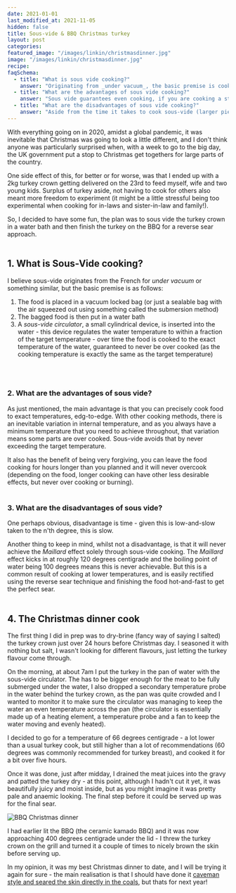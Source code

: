 ```yaml
---
date: 2021-01-01
last_modified_at: 2021-11-05
hidden: false
title: Sous-vide & BBQ Christmas turkey
layout: post
categories:
featured_image: "/images/linkin/christmasdinner.jpg"
image: "/images/linkin/christmasdinner.jpg"
recipe:
faqSchema:
  - title: "What is sous vide cooking?"
    answer: "Originating from _under vacuum_, the basic premise is cooking the ingredients in a vacuum packed bag in a precisely controlled water bath. By controlling the temperature to within a degree of the target temperature we can guarantee exact and even cooking throughout."
  - title: "What are the advantages of sous vide cooking?"
    answer: "Sous vide guarantees even cooking, if you are cooking a steak you can have edge-to-edge perfectly cooked steak. It also makes it impossible to overcook your food as the cooking temperature is the same as the target temperature."
  - title: "What are the disadvantages of sous vide cooking?"
    answer: "Aside from the time it takes to cook sous-vide (larger pieces of meat can be hours, and even a steak can take close to an hour), it isn't possible to achieve the _Maillard_ effect with sous vide alone, so won't achieve beautifully browned crusts on your food"
---
```


With everything going on in 2020, amidst a global pandemic, it was inevitable that Christmas was going to look a little different, and I don't think anyone was particularly surprised when, with a week to go to the big day, the UK government put a stop to Christmas get togethers for large parts of the country.

One side effect of this, for better or for worse, was that I ended up with a 2kg turkey crown getting delivered on the 23rd to feed myself, wife and two young kids. Surplus of turkey aside, not having to cook for others also meant more freedom to experiment (it might be a little stressful being too experimental when cooking for in-laws and sister-in-law and family!).

So, I decided to have some fun, the plan was to sous vide the turkey crown in a water bath and then finish the turkey on the BBQ for a reverse sear approach.
<br>
<br>

## 1. What is Sous-Vide cooking?
I believe sous-vide originates from the French for _under vacuum_ or something similar, but the basic premise is as follows:
1. The food is placed in a vacuum locked bag (or just a sealable bag with the air squeezed out using something called the submersion method)
2. The bagged food is then put in a water bath
3. A _sous-vide circulator_, a small cylindrical device, is inserted into the water - this device regulates the water temperature to within a fraction of the target temperature - over time the food is cooked to the exact temperature of the water, guaranteed to never be over cooked (as the cooking temperature is exactly the same as the target temperature)
<br>
<br>

### 2. What are the advantages of sous vide?
As just mentioned, the main advantage is that you can precisely cook food to exact temperatures, edg-to-edge. With other cooking methods, there is an inevitable variation in internal temperature, and as you always have a minimum temperature that you need to achieve throughout, that variation means some parts are over cooked.  Sous-vide avoids that by never exceeding the target temperature.

It also has the benefit of being very forgiving, you can leave the food cooking for hours longer than you planned and it will never overcook (depending on the food, longer cooking can have other less desirable effects, but never over cooking or burning).
<br>
<br>

### 3. What are the disadvantages of sous vide?
One perhaps obvious, disadvantage is time - given this is low-and-slow taken to the n'th degree, this is slow.

Another thing to keep in mind, whilst not a disadvantage, is that it will never achieve the _Maillard_ effect solely through sous-vide cooking. The _Maillard_ effect kicks in at roughly 120 degrees centigrade and the boiling point of water being 100 degrees means this is never achievable. But this is a common result of cooking at lower temperatures, and is easily rectified using the reverse sear technique and finishing the food hot-and-fast to get the perfect sear.
<br>
<br>

## 4. The Christmas dinner cook
The first thing I did in prep was to dry-brine (fancy way of saying I salted) the turkey crown just over 24 hours before Christmas day. I seasoned it with nothing but salt, I wasn't looking for different flavours, just letting the turkey flavour come through.

On the morning, at about 7am I put the turkey in the pan of water with the sous-vide circulator. The has to be bigger enough for the meat to be fully submerged under the water, I also dropped a secondary temperature probe in the water behind the turkey crown, as the pan was quite crowded and I wanted to monitor it to make sure the circulator was managing to keep the water an even temperature across the pan (the circulator is essentially made up of a heating element, a temperature probe and a fan to keep the water moving and evenly heated).

I decided to go for a temperature of 66 degrees centigrade - a lot lower than a usual turkey cook, but still higher than a lot of recommendations (60 degrees was commonly recommended for turkey breast), and cooked it for a bit over five hours.

Once it was done, just after midday, I drained the meat juices into the gravy and patted the turkey dry - at this point, although I hadn't cut it yet, it was beautifully juicy and moist inside, but as you might imagine it was pretty pale and anaemic looking. The final step before it could be served up was for the final sear.

![BBQ Christmas dinner]({{site.baseurl}}/images/bbqchristmasdinner.jpg)

I had earlier lit the BBQ (the ceramic kamado BBQ) and it was now approaching 400 degrees centigrade under the lid - I threw the turkey crown on the grill and turned it a couple of times to nicely brown the skin before serving up.

In my opinion, it was my best Christmas dinner to date, and I will be trying it again for sure - the main realisation is that I should have done it <a href="{{ site.baseurl }}/science/2021/01/01/reverse-sear-caveman-steaks/">caveman style and seared the skin directly in the coals</a>, but thats for next year!
